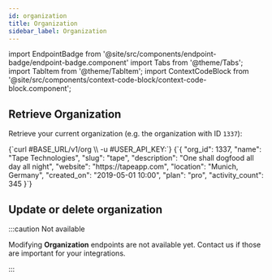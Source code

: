 ```yaml
---
id: organization
title: Organization
sidebar_label: Organization
---
```


import EndpointBadge from '@site/src/components/endpoint-badge/endpoint-badge.component'
import Tabs from '@theme/Tabs';
import TabItem from '@theme/TabItem';
import ContextCodeBlock from '@site/src/components/context-code-block/context-code-block.component';

## Retrieve Organization

<EndpointBadge method="GET" url="https://api.tapeapp.com/v1/org" />

Retrieve your current organization (e.g. the organization with ID `1337`):

<ContextCodeBlock language="shell" title='➡️      Request'>
{`curl #BASE_URL/v1/org \\
  -u #USER_API_KEY:`}
</ContextCodeBlock>

<ContextCodeBlock language="json" title='⬅️      Response'>
{`{
    "org_id": 1337,
    "name": "Tape Technologies",
    "slug": "tape",
    "description": "One shall dogfood all day all night",
    "website": "https://tapeapp.com",
    "location": "Munich, Germany",
    "created_on": "2019-05-01 10:00",
    "plan": "pro",
    "activity_count": 345
}`}
</ContextCodeBlock>

## Update or delete organization

:::caution Not available

Modifying **Organization** endpoints are not available yet. Contact us if those are important for your integrations.

:::
